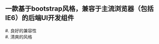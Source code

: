 **一款基于bootstrap风格，兼容于主流浏览器（包括IE6）的后端UI开发组件**    
---------------------------------

#. 良好的兼容性  
#. 清爽的风格